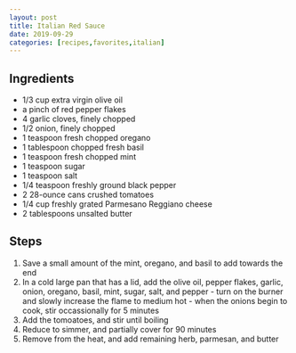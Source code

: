 ```yaml
---
layout: post
title: Italian Red Sauce
date: 2019-09-29
categories: [recipes,favorites,italian]
---
```


## Ingredients

* 1/3 cup extra virgin olive oil
* a pinch of red pepper flakes
* 4 garlic cloves, finely chopped
* 1/2 onion, finely chopped
* 1 teaspoon fresh chopped oregano
* 1 tablespoon chopped fresh basil
* 1 teaspoon fresh chopped mint
* 1 teaspoon sugar
* 1 teaspoon salt
* 1/4 teaspoon freshly ground black pepper
* 2 28-ounce cans crushed tomatoes 
* 1/4 cup freshly grated Parmesano Reggiano cheese
* 2 tablespoons unsalted butter

## Steps

1. Save a small amount of the mint, oregano, and basil to add towards the end
1. In a cold large pan that has a lid, add the olive oil, pepper flakes, garlic, onion, oregano, basil, mint, sugar, salt, and pepper - turn on the burner and slowly increase the flame to medium hot - when the onions begin to cook, stir occassionally for 5 minutes
1. Add the tomoatoes, and stir until boiling
1. Reduce to simmer, and partially cover for 90 minutes
1. Remove from the heat, and add remaining herb, parmesan, and butter


